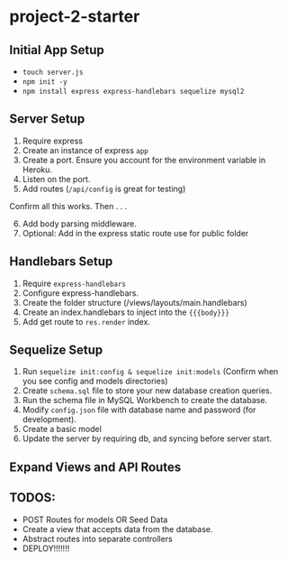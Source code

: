 # project-2-starter


## Initial App Setup

- `touch server.js`
- `npm init -y`
- `npm install express express-handlebars sequelize mysql2`

## Server Setup
1. Require express
2. Create an instance of express `app`
3. Create a port. Ensure you account for the environment variable in Heroku.
4. Listen on the port. 
5. Add routes (`/api/config` is great for testing)

Confirm all this works. Then . . .

6. Add body parsing middleware. 
7. Optional: Add in the express static route use for public folder


## Handlebars Setup
1. Require `express-handlebars`
2. Configure express-handlebars.
3. Create the folder structure (/views/layouts/main.handlebars)
4. Create an index.handlebars to inject into the `{{{body}}}`
5. Add get route to `res.render` index.

## Sequelize Setup
1. Run `sequelize init:config & sequelize init:models` (Confirm when you see config and models directories)
2. Create `schema.sql` file to store your new database creation queries. 
3. Run the schema file in MySQL Workbench to create the database. 
4. Modify `config.json` file with database name and password (for development).
5. Create a basic model
6. Update the server by requiring db, and syncing before server start. 

## Expand Views and API Routes

## TODOS: 

- POST Routes for models OR Seed Data
- Create a view that accepts data from the database. 
- Abstract routes into separate controllers
- DEPLOY!!!!!!!